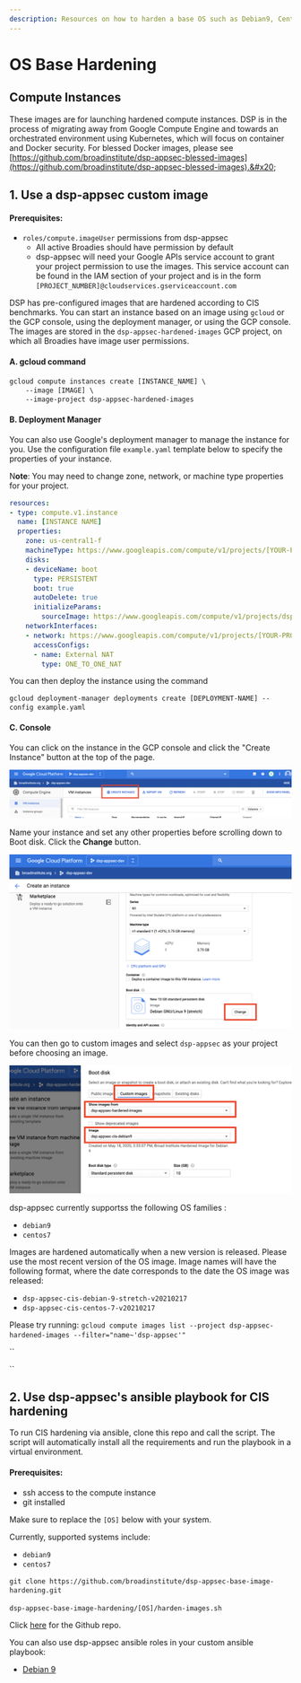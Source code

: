 ```yaml
---
description: Resources on how to harden a base OS such as Debian9, CentOS 8 etc.
---
```


# OS Base Hardening

## Compute Instances

These images are for launching hardened compute instances. DSP is in the process of migrating away from Google Compute Engine and towards an orchestrated environment using Kubernetes, which will focus on container and Docker security. For blessed Docker images, please see  [https://github.com/broadinstitute/dsp-appsec-blessed-images](https://github.com/broadinstitute/dsp-appsec-blessed-images).&#x20;

## 1. Use a dsp-appsec custom image

#### Prerequisites:

* `roles/compute.imageUser` permissions from dsp-appsec
  * All active Broadies should have permission by default
  * dsp-appsec will need your Google APIs service account to grant your project permission to use the images. This service account can be found in the IAM section of your project and is in the form `[PROJECT_NUMBER]@cloudservices.gserviceaccount.com`

DSP has pre-configured images that are hardened according to CIS benchmarks. You can start an instance based on an image using `gcloud` or the GCP console, using the deployment manager, or using the GCP console. The images are stored in the `dsp-appsec-hardened-images` GCP project, on which all Broadies have image user permissions.

#### A. gcloud command

```
gcloud compute instances create [INSTANCE_NAME] \
    --image [IMAGE] \
    --image-project dsp-appsec-hardened-images
```

#### B. Deployment Manager

You can also use Google's deployment manager to manage the instance for you. Use the configuration file  `example.yaml` template below to specify the properties of your instance.

N**ote**: You may need to change zone, network, or machine type properties for your project.

```yaml
resources:
- type: compute.v1.instance
  name: [INSTANCE NAME]
  properties:
    zone: us-central1-f
    machineType: https://www.googleapis.com/compute/v1/projects/[YOUR-PROJECT]/zones/us-central1-f/machineTypes/f1-micro
    disks:
    - deviceName: boot
      type: PERSISTENT
      boot: true
      autoDelete: true
      initializeParams:
        sourceImage: https://www.googleapis.com/compute/v1/projects/dsp-appsec-hardened-images/global/images/[CIS-IMAGE]
    networkInterfaces:
    - network: https://www.googleapis.com/compute/v1/projects/[YOUR-PROJECT]/global/networks/default
      accessConfigs:
      - name: External NAT
        type: ONE_TO_ONE_NAT
```

You can then deploy the instance using the command

```
gcloud deployment-manager deployments create [DEPLOYMENT-NAME] --config example.yaml
```

#### C. Console

You can click on the instance in the GCP console and click the "Create Instance" button at the top of the page.

![Create an new instance](../../.gitbook/assets/screen-shot-2020-04-15-at-4.59.19-pm.png)

Name your instance and set any other properties before scrolling down to Boot disk. Click the **Change** button.

![](../../.gitbook/assets/screen-shot-2020-04-15-at-4.59.59-pm.png)

You can then go to custom images and select `dsp-appsec` as your project before choosing an image.

![](../../.gitbook/assets/screen-shot-2020-05-18-at-3.33.54-pm.png)

dsp-appsec currently supportss the following OS families :

* `debian9`
* `centos7`

Images are hardened automatically when a new version is released. Please use the most recent version of the OS image. Image names will have the following format, where the date corresponds to the date the OS image was released:

* `dsp-appsec-cis-debian-9-stretch-v20210217`
* `dsp-appsec-cis-centos-7-v20210217`

Please try running: `gcloud compute images list --project dsp-appsec-hardened-images --filter="name~'dsp-appsec'"`

``

``

## 2. Use dsp-appsec's ansible playbook for CIS hardening

To run CIS hardening via ansible, clone this repo and call the script. The script will automatically install all the requirements and run the playbook in a virtual environment.

#### Prerequisites:

* ssh access to the compute instance
* git installed

Make sure to replace the `[OS]` below with your system.

Currently, supported systems include:

* `debian9`
* `centos7`

```
git clone https://github.com/broadinstitute/dsp-appsec-base-image-hardening.git

dsp-appsec-base-image-hardening/[OS]/harden-images.sh
```

Click [here](https://github.com/broadinstitute/dsp-appsec-base-image-hardening) for the Github repo.

You can also use dsp-appsec ansible roles in your custom ansible playbook:

* [Debian 9](https://github.com/broadinstitute/dsp-appsec-debian9-hardening-role)
